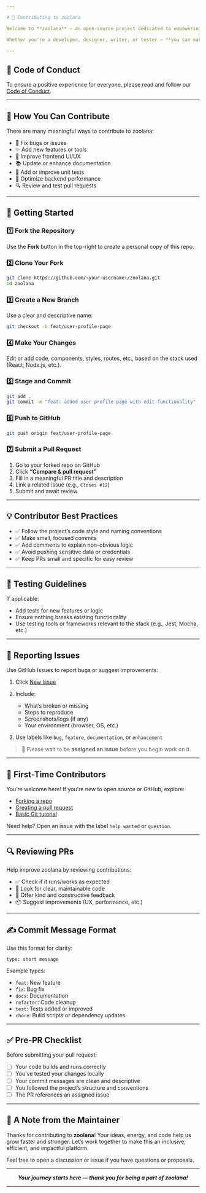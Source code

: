 ```yaml
---

# 🎯 Contributing to zoolana

Welcome to **zoolana** — an open-source project dedicated to empowering users with tools and insights for career advancement. We’re excited to have your support in building a smarter, more impactful platform!

Whether you're a developer, designer, writer, or tester — **you can make a difference here**. 🛠️💡

---
```


## 📜 Code of Conduct

To ensure a positive experience for everyone, please read and follow our [Code of Conduct](CODE_OF_CONDUCT.md).

---

## 🚀 How You Can Contribute

There are many meaningful ways to contribute to zoolana:

* 🐛 Fix bugs or issues
* ✨ Add new features or tools
* 🎨 Improve frontend UI/UX
* 📚 Update or enhance documentation
* 🧪 Add or improve unit tests
* 🔧 Optimize backend performance
* 🔍 Review and test pull requests

---

## 🔧 Getting Started

### 1️⃣ Fork the Repository

Use the **Fork** button in the top-right to create a personal copy of this repo.

### 2️⃣ Clone Your Fork

```bash
git clone https://github.com/<your-username>/zoolana.git
cd zoolana
```

### 3️⃣ Create a New Branch

Use a clear and descriptive name:

```bash
git checkout -b feat/user-profile-page
```

### 4️⃣ Make Your Changes

Edit or add code, components, styles, routes, etc., based on the stack used (React, Node.js, etc.).

### 5️⃣ Stage and Commit

```bash
git add .
git commit -m "feat: added user profile page with edit functionality"
```

### 6️⃣ Push to GitHub

```bash
git push origin feat/user-profile-page
```

### 7️⃣ Submit a Pull Request

1. Go to your forked repo on GitHub
2. Click **“Compare & pull request”**
3. Fill in a meaningful PR title and description
4. Link a related issue (e.g., `Closes #12`)
5. Submit and await review

---

## 💡 Contributor Best Practices

* ✅ Follow the project’s code style and naming conventions
* ✅ Make small, focused commits
* ✅ Add comments to explain non-obvious logic
* ✅ Avoid pushing sensitive data or credentials
* ✅ Keep PRs small and specific for easy review

---

## 🧪 Testing Guidelines

If applicable:

* Add tests for new features or logic
* Ensure nothing breaks existing functionality
* Use testing tools or frameworks relevant to the stack (e.g., Jest, Mocha, etc.)

---

## 🐛 Reporting Issues

Use GitHub Issues to report bugs or suggest improvements:

1. Click [New Issue](https://github.com/dagmfre/zoolana/issues/new)
2. Include:

   * What’s broken or missing
   * Steps to reproduce
   * Screenshots/logs (if any)
   * Your environment (browser, OS, etc.)
3. Use labels like `bug`, `feature`, `documentation`, or `enhancement`

> 🔐 Please wait to be **assigned an issue** before you begin work on it.

---

## 🙌 First-Time Contributors

You’re welcome here! If you're new to open source or GitHub, explore:

* [Forking a repo](https://docs.github.com/en/get-started/quickstart/fork-a-repo)
* [Creating a pull request](https://opensource.com/article/19/7/create-pull-request-github)
* [Basic Git tutorial](https://www.freecodecamp.org/news/learn-the-basics-of-git-in-under-10-minutes/)

Need help? Open an issue with the label `help wanted` or `question`.

---

## 🔍 Reviewing PRs

Help improve zoolana by reviewing contributions:

* ✅ Check if it runs/works as expected
* 🧠 Look for clear, maintainable code
* 💬 Offer kind and constructive feedback
* 📦 Suggest improvements (UX, performance, etc.)

---

## ✍️ Commit Message Format

Use this format for clarity:

```
type: short message
```

Example types:

* `feat`: New feature
* `fix`: Bug fix
* `docs`: Documentation
* `refactor`: Code cleanup
* `test`: Tests added or improved
* `chore`: Build scripts or dependency updates

---

## ✅ Pre-PR Checklist

Before submitting your pull request:

* [ ] Your code builds and runs correctly
* [ ] You’ve tested your changes locally
* [ ] Your commit messages are clean and descriptive
* [ ] You followed the project’s structure and conventions
* [ ] The PR references an assigned issue

---

## 🙏 A Note from the Maintainer

Thanks for contributing to **zoolana**! Your ideas, energy, and code help us grow faster and stronger. Let’s work together to make this an inclusive, efficient, and impactful platform.

Feel free to open a discussion or issue if you have questions or proposals.

---

<div align="center">
  <em><b>Your journey starts here — thank you for being a part of zoolana!</b></em>
</div>

---
